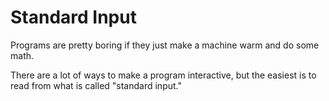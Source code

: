 # Standard Input

Programs are pretty boring if they just make a machine warm and do some math.

There are a lot of ways to make a program interactive, but the easiest is to read
from what is called "standard input."
